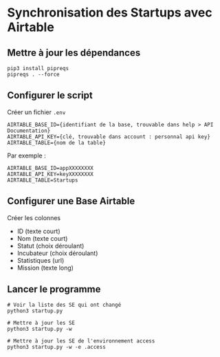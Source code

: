 # Synchronisation des Startups avec Airtable


## Mettre à jour les dépendances
```
pip3 install pipreqs
pipreqs . --force
```

## Configurer le script

Créer un fichier `.env`
```
AIRTABLE_BASE_ID={identifiant de la base, trouvable dans help > API Documentation}
AIRTABLE_API_KEY={clé, trouvable dans account : personnal api key}
AIRTABLE_TABLE={nom de la table}
```

Par exemple : 
```
AIRTABLE_BASE_ID=appXXXXXXXX
AIRTABLE_API_KEY=keyXXXXXXXX
AIRTABLE_TABLE=Startups
```

## Configurer une Base Airtable

Créer les colonnes 
- ID (texte court)
- Nom (texte court)
- Statut (choix déroulant)
- Incubateur (choix déroulant)
- Statistiques (url)
- Mission (texte long)


## Lancer le programme

```
# Voir la liste des SE qui ont changé
python3 startup.py

# Mettre à jour les SE
python3 startup.py -w

# Mettre à jour les SE de l'environnement access
python3 startup.py -w -e .access
```
